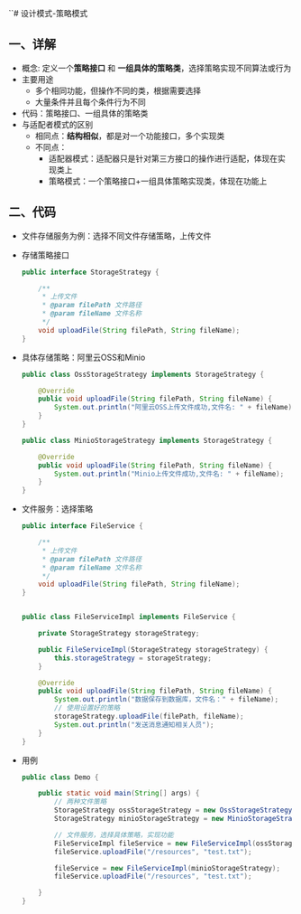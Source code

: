 ``# 设计模式-策略模式

## 一、详解

+ 概念: 定义一个**策略接口** 和 **一组具体的策略类**，选择策略实现不同算法或行为
+ 主要用途
  + 多个相同功能，但操作不同的类，根据需要选择
  + 大量条件并且每个条件行为不同
+ 代码：策略接口、一组具体的策略类
+ 与适配者模式的区别
  + 相同点：**结构相似**，都是对一个功能接口，多个实现类
  + 不同点：
    + 适配器模式：适配器只是针对第三方接口的操作进行适配，体现在实现类上
    + 策略模式：一个策略接口+一组具体策略实现类，体现在功能上

## 二、代码

+ 文件存储服务为例：选择不同文件存储策略，上传文件

+ 存储策略接口

  ````java
  public interface StorageStrategy {
  
      /**
       * 上传文件
       * @param filePath 文件路径
       * @param fileName 文件名称
       */
      void uploadFile(String filePath, String fileName);
  }
  ````

+ 具体存储策略：阿里云OSS和Minio

  ````java
  public class OssStorageStrategy implements StorageStrategy {
  
      @Override
      public void uploadFile(String filePath, String fileName) {
          System.out.println("阿里云OSS上传文件成功,文件名: " + fileName);
      }
  }
  
  public class MinioStorageStrategy implements StorageStrategy {
  
      @Override
      public void uploadFile(String filePath, String fileName) {
          System.out.println("Minio上传文件成功,文件名: " + fileName);
      }
  }
  ````

+ 文件服务：选择策略

  ````java
  public interface FileService {
  
      /**
       * 上传文件
       * @param filePath 文件路径
       * @param fileName 文件名称
       */
      void uploadFile(String filePath, String fileName);
  }
  
  
  public class FileServiceImpl implements FileService {
  
      private StorageStrategy storageStrategy;
  
      public FileServiceImpl(StorageStrategy storageStrategy) {
          this.storageStrategy = storageStrategy;
      }
  
      @Override
      public void uploadFile(String filePath, String fileName) {
          System.out.println("数据保存到数据库，文件名：" + fileName);
          // 使用设置好的策略
          storageStrategy.uploadFile(filePath, fileName);
          System.out.println("发送消息通知相关人员");
      }
  }
  ````

  

+ 用例

  ````java
  public class Demo {
  
      public static void main(String[] args) {
          // 两种文件策略
          StorageStrategy ossStorageStrategy = new OssStorageStrategy();
          StorageStrategy minioStorageStrategy = new MinioStorageStrategy();
  
          // 文件服务，选择具体策略，实现功能
          FileServiceImpl fileService = new FileServiceImpl(ossStorageStrategy);
          fileService.uploadFile("/resources", "test.txt");
  
          fileService = new FileServiceImpl(minioStorageStrategy);
          fileService.uploadFile("/resources", "test.txt");
  
      }
  }
  
  ````

  
